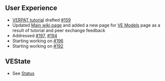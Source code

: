 ## User Experience
  - [VERPAT tutorial](VERPAT-Tutorial-Overview
) drafted [#159](https://github.com/gregorbj/VisionEval/issues/159)
  - Updated [Main wiki page](https://github.com/gregorbj/VisionEval/wiki) and added a new page for [VE Models](VisionEval-Models) page as a result of tutorial and peer exchange feedback
  - Addressed [#197](https://github.com/gregorbj/VisionEval/issues/197), [#194](https://github.com/gregorbj/VisionEval/issues/194)
  - Starting working on [#196](https://github.com/gregorbj/VisionEval/issues/196)
  - Starting working on [#192](https://github.com/gregorbj/VisionEval/issues/192)

## VEState
  - See [Status](VE-State-Status)